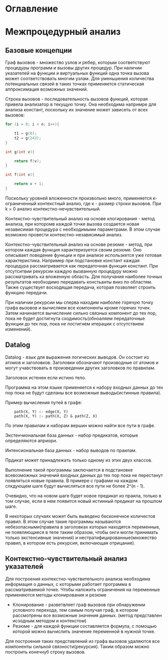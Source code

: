 # Оглавление


# Межпроцедурный анализ

## Базовые концепции 

Граф вызовов - множество узлов и ребер, которым соответствуют процедуры программ и вызовы других процедур. При наличии указателей на функции и виртуальных функций одна точка вызова может соответствовать многим узлам. Для уменьшения количества потенциальных связей в таких точках применяется статическая аппроксимация возможных значений.

Строка вызовов - последовательность вызовов функций, которая привела анализатор в текущую точку. Она необходима напримре для анализа констант, поскольку их значение может зависеть от всех вызовов:

```cpp
for (i = 0; i < n; i++){

    t1 = g(0);
    t2 = g(243);
}

int g(int v){

    return f(v);
}

int f(int v){

    return v + 1;
}
```

Поскольку уровней вложенности произвольно много, применяется к-ограниченный контекстный анализ, где к - размер строки вызовов. При k = 0 анализ контекстно-нечувствительный.

Контекстно-чувствительный анализ на основе клогирования - метод анализа, при которомв каждой точке вызова создается новая независимая процедура с необходимыми параметрами. В этом случае возможно провести контекстно-независимый анализ.

Контекстно-чувствительный анализ на основе резюме - метод, при котором каждая функция характеризуется своим резюме. Оно описывает поведение функции и при анализе использкется уже готовая характеристика. Например при подстановке констант каждая процедура рассматривается как передаточная функция констант. При отсутситвии рекурсии каждую вызванную процедуру можно рассматривать ка вложенную область. Для получания наиболее точных результатов необходимо передавать констьанты вниз по областям. Также существует восходящая передача, которая позволяет строить функцию передачи. 

При наличии рекурсии мы сперва находим наиболее горячую точку графа вызовов и вычисляем все компоненты кроме горячих точек. Затем начинается вычисление сильно связных компонент до тех пор, пока не будет достигнута сходимость(обноаляем передаточные функции до тех пор, пока не лостигнем итерации с отсутствием изменений).

## Datalog
Datalog - язык для выражения логических выводов. Он состоит из атомов и заголовков. Заголовки обозначают производные от атомов и могут учавствовать в произведении других заголовков по правилам.

Заголовок истенен если истино тело.

Программа на этом языке применяется к набору входных данных до тех пор пока не будут сделаны все возможные выводы(истинные правила).

Пример вычисления путей в графе:

        path(X, Y) :- edge(X, Y)
        path(X, Y) :- path(X, Z) & path(Z, X)


По этим правилам и наборам вершин можно найти все пути в графе.

Экстенчиональная база данных - набор предикатов, которые определяются априори.

Интенсиональная база данных - набор выводов по праилам. 

Прдикат может принадлежать только одному из этих двух классов.

Выполнение такой программы заключается в подстановке всевозможных значений входных данных до тех пор пока не перестанут появляться новые правила. В примере с графами на каждом слкдующем шаге будут вычисляться все пути не более 2^(n - 1).

Очевидно, что на новом шаге будет новое предикат из праила, только в том случае, если в нем появится новый истинный предикат на прошлом шаге.

В некоторых случаях может быть выведено бесконечное количестов правил. В этом случае такие программы называются небезопасными(правила в заголовках которых находятся переменные, не появляющиеся в теле таким образом, чтобы онги могли принимать только экстенсивные значения) и нестратифицированные(множество правил, в котором есть рекурсия, включающая отрицание). 

## Контекстно-чувствительный анализ указателей 
Для построения контекстно-чувствительного анализа необходима информация о данных, с которыми работает программа в рассматриваемой точке. Чтобы наложить ограничения на переменные применяются методы клонирования и резюме
- Клонирование - разветвляет граф вызовов при обнаружении условного перехода, тем самым получая граф, в котором рассмотрены все возможные значения данных. (метод представлен исзодным методом и контекстом)
- Резюме - для каждой функции составляется формула, с помощью которой можно вычислить значение переменной в нужной точке.

Для построения таких представлений из графа вызовов удаляются все компоненты сильной связности(рекурсия). Таким образом можно  построить конечнуб строку вызовов.



